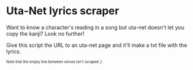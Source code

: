 # Uta-Net lyrics scraper
Want to know a character's reading in a song but uta-net doesn't let you copy the kanji? Look no further!

Give this script the URL to an uta-net page and it'll make a txt file with the lyrics. 

<sub><sup>Note that the empty line between verses isn't scraped ;)</sup></sub>
